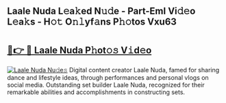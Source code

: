 ## Laale Nuda L𝚎a𝚔ed N𝚞𝚍e - Part-EmI Vi𝚍𝚎o L𝚎a𝚔s - H𝚘𝚝 O𝚗𝚕yf𝚊ns P𝚑𝚘tos Vxu63

# <h2><a href="http://kfddq2.oniu.top/?m=Laale+Nuda">🔗👉 🔴 Laale Nuda P𝚑ot𝚘𝚜 V𝚒d𝚎o</a></h2>

[![Laale Nuda Nu𝚍e𝚜](https://i.imgur.com/0qMVB7G.gif)](http://kfddq2.oniu.top/?m=Laale+Nuda)
Digital content creator Laale Nuda, famed for sharing dance and lifestyle ideas, through performances and personal vlogs on social media. Outstanding set builder Laale Nuda, recognized for their remarkable abilities and accomplishments in constructing sets.  

